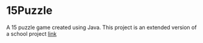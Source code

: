 # 15Puzzle
A 15 puzzle game created using Java. This project is an extended version of a school project [link](http://teaching.csse.uwa.edu.au/units/CITS1001/labs/labsheetWk10.html)
